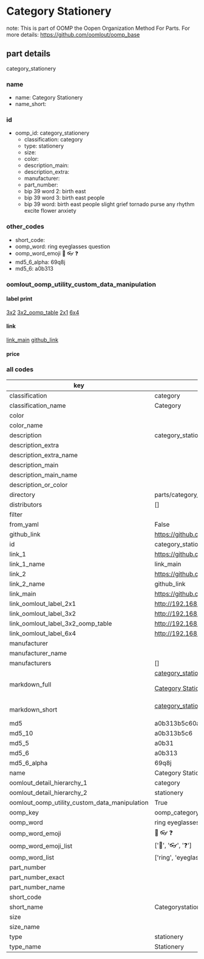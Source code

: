 # Category Stationery  

note: This is part of OOMP the Oopen Organization Method For Parts. For more details: https://github.com/oomlout/oomp_base

##  part details



category_stationery

### name
* name: Category Stationery
* name_short: 
### id
* oomp_id: category_stationery
  * classification: category
  * type: stationery
  * size: 
  * color: 
  * description_main: 
  * description_extra: 
  * manufacturer: 
  * part_number: 
  * bip 39 word 2: birth east
  * bip 39 word 3: birth east people
  * bip 39 word: birth east people slight grief tornado purse any rhythm excite flower anxiety

### other_codes
* short_code: 
* oomp_word: ring eyeglasses question
* oomp_word_emoji :ring: :eyeglasses: :question:
* md5_6_alpha: 69q8j
* md5_6: a0b313






### oomlout_oomp_utility_custom_data_manipulation
#### label print
[3x2](http://192.168.1.245:1112/?label=oomp%2069q8j)
[3x2_oomp_table](http://192.168.1.107:1112/?label=oomp%2069q8j)
[2x1](http://192.168.1.242:1112/?label=oomp%2069q8j)
[6x4](http://192.168.1.55:1112/?label=oomp%2069q8j)    

#### link

[link_main](https://github.com/oomlout/oomlout_oomp_current_version_messy/tree/main/parts/category_stationery) [github_link](https://github.com/oomlout/oomlout_oomp_part_src/tree/main/parts/category_stationery)                             

#### price







### all codes 
| key | value |  
| --- | --- |  
| classification | category |  
| classification_name | Category |  
| color |  |  
| color_name |  |  
| description | category_stationery |  
| description_extra |  |  
| description_extra_name |  |  
| description_main |  |  
| description_main_name |  |  
| description_or_color |   |  
| directory | parts/category_stationery |  
| distributors | [] |  
| filter |  |  
| from_yaml | False |  
| github_link | https://github.com/oomlout/oomlout_oomp_part_src/tree/main/parts/category_stationery |  
| id | category_stationery |  
| link_1 | https://github.com/oomlout/oomlout_oomp_current_version_messy/tree/main/parts/category_stationery |  
| link_1_name | link_main |  
| link_2 | https://github.com/oomlout/oomlout_oomp_part_src/tree/main/parts/category_stationery |  
| link_2_name | github_link |  
| link_main | https://github.com/oomlout/oomlout_oomp_current_version_messy/tree/main/parts/category_stationery |  
| link_oomlout_label_2x1 | http://192.168.1.242:1112/?label=oomp%2069q8j |  
| link_oomlout_label_3x2 | http://192.168.1.245:1112/?label=oomp%2069q8j |  
| link_oomlout_label_3x2_oomp_table | http://192.168.1.107:1112/?label=oomp%2069q8j |  
| link_oomlout_label_6x4 | http://192.168.1.55:1112/?label=oomp%2069q8j |  
| manufacturer |  |  
| manufacturer_name |  |  
| manufacturers | [] |  
| markdown_full | [category_stationery](https://github.com/oomlout/oomlout_oomp_current_version_messy/tree/main/parts/category_stationery)<br>[](https://github.com/oomlout/oomlout_oomp_current_version_messy/tree/main/parts/category_stationery)<br>[Category Stationery](https://github.com/oomlout/oomlout_oomp_current_version_messy/tree/main/parts/category_stationery)<br><br> |  
| markdown_short | [category_stationery](https://github.com/oomlout/oomlout_oomp_current_version_messy/tree/main/parts/category_stationery)<br><br> |  
| md5 | a0b313b5c60a35d395b34cbb459168b5 |  
| md5_10 | a0b313b5c6 |  
| md5_5 | a0b31 |  
| md5_6 | a0b313 |  
| md5_6_alpha | 69q8j |  
| name | Category Stationery |  
| oomlout_detail_hierarchy_1 | category |  
| oomlout_detail_hierarchy_2 | stationery |  
| oomlout_oomp_utility_custom_data_manipulation | True |  
| oomp_key | oomp_category_stationery |  
| oomp_word | ring eyeglasses question |  
| oomp_word_emoji | :ring: :eyeglasses: :question: |  
| oomp_word_emoji_list | [':ring:', ':eyeglasses:', ':question:'] |  
| oomp_word_list | ['ring', 'eyeglasses', 'question'] |  
| part_number |  |  
| part_number_exact |  |  
| part_number_name |  |  
| short_code |  |  
| short_name | Categorystationery |  
| size |  |  
| size_name |  |  
| type | stationery |  
| type_name | Stationery |  
